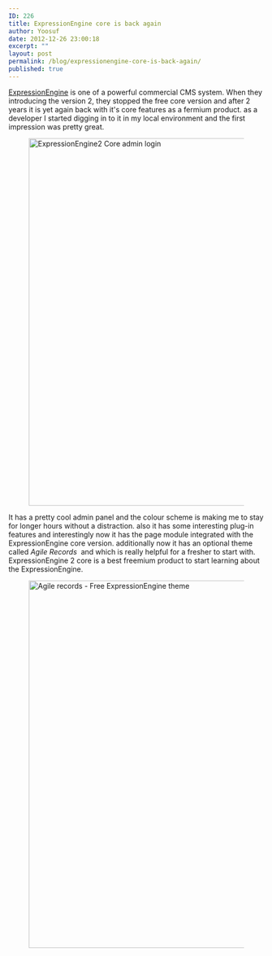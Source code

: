 ```yaml
---
ID: 226
title: ExpressionEngine core is back again
author: Yoosuf
date: 2012-12-26 23:00:18
excerpt: ""
layout: post
permalink: /blog/expressionengine-core-is-back-again/
published: true
---
```


<a title="ExpressonEngine CMS" href="http://ellislab.com/expressionengine">ExpressionEngine</a> is one of a powerful commercial CMS system. When they introducing the version 2, they stopped the free core version and after 2 years it is yet again back with it's core features as a fermium product. as a developer I started digging in to it in my local environment and the first impression was pretty great.

<figure><img class="aligncenter size-large wp-image-227" alt="ExpressionEngine2 Core admin login" src="http://s3.amazonaws.com/yoosuf.me/wp-content/uploads/2012/12/ExpressionEngine2-Core-1024x787.png" width="940" height="722" /></figure>It has a pretty cool admin panel and the colour scheme is making me to stay for longer hours without a distraction. also it has some interesting plug-in features and interestingly now it has the page module integrated with the ExpressionEngine core version. additionally now it has an optional theme called <em>Agile Records </em> and which is really helpful for a fresher to start with. ExpressionEngine 2 core is a best freemium product to start learning about the ExpressionEngine.

<figure><img class="aligncenter size-large wp-image-231" alt="Agile records - Free ExpressionEngine theme" src="http://s3.amazonaws.com/yoosuf.me/wp-content/uploads/2012/12/Screen-Shot-2012-12-26-at-22.43.19-1024x787.png" width="940" height="722" /></figure>
